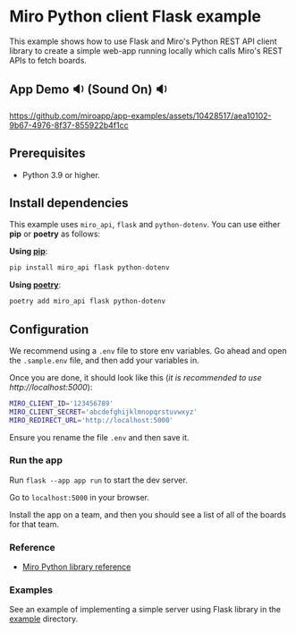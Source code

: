 # Miro Python client Flask example

This example shows how to use Flask and Miro's Python REST API client library to create a simple web-app running locally
which calls Miro's REST APIs to fetch boards. 

## App Demo 🔉 (Sound On) 🔉

https://github.com/miroapp/app-examples/assets/10428517/aea10102-9b67-4976-8f37-855922b4f1cc

## Prerequisites

- Python 3.9 or higher.

## Install dependencies

This example uses `miro_api`, `flask` and `python-dotenv`. You can use either **pip** or **poetry** as follows:

**Using [pip](https://github.com/pypa/pip)**:

```bash
pip install miro_api flask python-dotenv
```

**Using [poetry](https://python-poetry.org/docs/)**:

```bash
poetry add miro_api flask python-dotenv
```

## Configuration

We recommend using a `.env` file to store env variables. Go ahead and open the `.sample.env` file, and then add your variables in.

Once you are done, it should look like this (*it is recommended to use http://localhost:5000*):

```bash
MIRO_CLIENT_ID='123456789'
MIRO_CLIENT_SECRET='abcdefghijklmnopqrstuvwxyz'
MIRO_REDIRECT_URL='http://localhost:5000'
```

Ensure you rename the file `.env` and then save it.

### Run the app

Run `flask --app app run` to start the dev server. 

Go to `localhost:5000` in your browser.

Install the app on a team, and then you should see a list of all of the boards for that team.

### Reference

- [Miro Python library reference](https://miroapp.github.io/api-clients/python/)

### Examples

See an example of implementing a simple server using Flask library in the [example](https://github.com/miroapp/api-clients/tree/main/packages/miro-api-python/example) directory.
